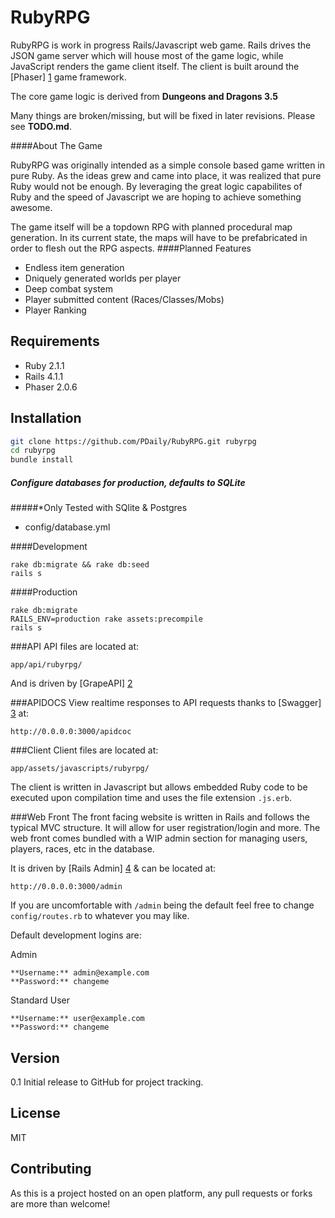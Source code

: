 RubyRPG
=========

RubyRPG is work in progress Rails/Javascript web game. Rails drives the JSON game server which will house most of the game logic, while JavaScript renders the game client itself. The client is built around the [Phaser] [1] game framework.

The core game logic is derived from **Dungeons and Dragons 3.5**

Many things are broken/missing, but will be fixed in later revisions.
Please see **TODO.md**.

####About The Game

RubyRPG was originally intended as a simple console based game written in pure Ruby. As the ideas grew and came into place, it was realized that pure Ruby would not be enough. By leveraging the great logic capabilites of Ruby and the speed of Javascript we are hoping to achieve something awesome.

The game itself will be a topdown RPG with planned procedural map generation. In its current state, the maps will have to be prefabricated in order to flesh out the RPG aspects.
####Planned Features

* Endless item generation
* Dniquely generated worlds per player
* Deep combat system
* Player submitted content (Races/Classes/Mobs)
* Player Ranking


Requirements
---
* Ruby 2.1.1
* Rails 4.1.1
* Phaser 2.0.6

Installation
--------------

```sh
git clone https://github.com/PDaily/RubyRPG.git rubyrpg
cd rubyrpg
bundle install
```

##### Configure databases for production, defaults to SQLite
#####*Only Tested with SQlite & Postgres
* config/database.yml

####Development
```
rake db:migrate && rake db:seed
rails s
```
####Production
```
rake db:migrate
RAILS_ENV=production rake assets:precompile
rails s
```
###API
API files are located at: 
```
app/api/rubyrpg/
```
And is driven by [GrapeAPI] [2]

###APIDOCS
View realtime responses to API requests thanks to [Swagger] [3] at:
```
http://0.0.0.0:3000/apidcoc
```

###Client
Client files are located at:
```
app/assets/javascripts/rubyrpg/
```

The client is written in Javascript but allows embedded Ruby code to be executed upon compilation time and uses the file extension ```.js.erb```.

###Web Front
The front facing website is written in Rails and follows the typical MVC structure. It will allow for user registration/login and more. The web front comes bundled with a WIP admin section for managing users, players, races, etc in the database. 

It is driven by [Rails Admin] [4] & can be located at:
```
http://0.0.0.0:3000/admin
```
If you are uncomfortable with ```/admin``` being the default feel free to change ```config/routes.rb``` to whatever you may like.

Default development logins are:


Admin
```
**Username:** admin@example.com
**Password:** changeme
```


Standard User
```
**Username:** user@example.com
**Password:** changeme
```

Version
----

0.1 Initial release to GitHub for project tracking.

License
----

MIT

Contributing
---
As this is a project hosted on an open platform, any pull requests or forks are more than welcome!

[1]:https://github.com/photonstorm/phaser
[2]:https://github.com/intridea/grape
[3]:https://github.com/tim-vandecasteele/grape-swagger
[4]:https://github.com/sferik/rails_admnin